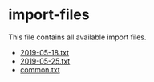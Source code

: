 # import-files
This file contains all available import files.  
 * [2019-05-18.txt](/playsounds/import-files/2019-05-18.txt)
 * [2019-05-25.txt](/playsounds/import-files/2019-05-25.txt)
 * [common.txt](/playsounds/import-files/common.txt)
